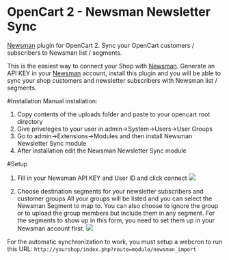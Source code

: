 # OpenCart 2 - Newsman Newsletter Sync
[Newsman](https://www.newsmanapp.com) plugin for OpenCart 2. Sync your OpenCart customers / subscribers to Newsman list / segments.

This is the easiest way to connect your Shop with [Newsman](https://www.newsmanapp.com).
Generate an API KEY in your [Newsman](https://www.newsmanapp.com) account, install this plugin and you will be able to sync your shop customers and newsletter subscribers with Newsman list / segments.

#Installation
Manual installation:
1.  Copy contents of the uploads folder and paste to your opencart root directory
2.	Give priveleges to your user in admin->System->Users->User Groups
3.  Go to admin->Extensions->Modules and then install Newsman Newsletter Sync module
4.  After installation edit the Newsman Newsletter Sync module

#Setup
1. Fill in your Newsman API KEY and User ID and click connect
![](https://raw.githubusercontent.com/Newsman/OpenCart2-Newsman/master/assets/api-setup-screen-opencart.png)

2. Choose destination segments for your newsletter subscribers and customer groups
All your groups will be listed and you can select the Newsman Segment to map to.
You can also choose to ignore the group or to upload the group members but include them in any segment.
For the segments to show up in this form, you need to set them up in your Newsman account first.
![](https://raw.githubusercontent.com/Newsman/OpenCart2-Newsman/master/assets/mapping-screen-opencart.png)

For the automatic synchronization to work, you must setup a webcron to run this URL:
`http://yourshop/index.php?route=module/newsman_import`
